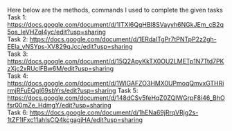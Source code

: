 Here below are the methods, commands I used to complete the given tasks
<br>
Task 1: https://docs.google.com/document/d/1lTXI6QgHBl8SVayyh6NGkJEm_cB2q5os_IeVHZqI4yc/edit?usp=sharing 
<br>
Task 2: https://docs.google.com/document/d/1ERdaITgPr7tPNTpP2z2gh-EEIa_yNSYps-XV829qJcc/edit?usp=sharing
<br>
Task 3: https://docs.google.com/document/d/15Q2ApyKkTX0OU2LMETp1N7Ttd7PKzXjc2xRUclFBw6M/edit?usp=sharing
<br>
Task 4: https://docs.google.com/document/d/1WlGAFZO3HMX0UPmoqQmvxGTHRirmjRFuEQgI69sbYrs/edit?usp=sharing
Task 5: https://docs.google.com/document/d/148dCSv5feHqZ0ZQIWGrpF8i46_BhOfsr00mZe_HdmgY/edit?usp=sharing
<br>
Task 6: https://docs.google.com/document/d/1hENa69jRrqVRjg2s-1tZF1IFxc11ahIsCQ4kcgagjHA/edit?usp=sharing
